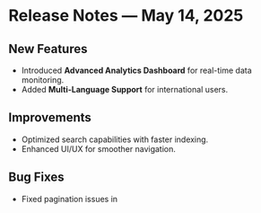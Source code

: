 # Release Notes — May 14, 2025  

## **New Features**
- Introduced **Advanced Analytics Dashboard** for real-time data monitoring.
- Added **Multi-Language Support** for international users.

## **Improvements**
- Optimized search capabilities with faster indexing.
- Enhanced UI/UX for smoother navigation.

## **Bug Fixes**
- Fixed pagination issues in

